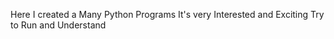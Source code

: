 Here I created a Many Python Programs
It's very Interested and Exciting 
Try to Run and Understand 

